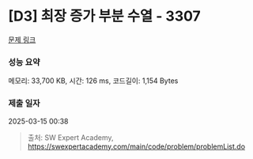 # [D3] 최장 증가 부분 수열 - 3307 

[문제 링크](https://swexpertacademy.com/main/code/problem/problemDetail.do?contestProbId=AWBOKg-a6l0DFAWr) 

### 성능 요약

메모리: 33,700 KB, 시간: 126 ms, 코드길이: 1,154 Bytes

### 제출 일자

2025-03-15 00:38



> 출처: SW Expert Academy, https://swexpertacademy.com/main/code/problem/problemList.do